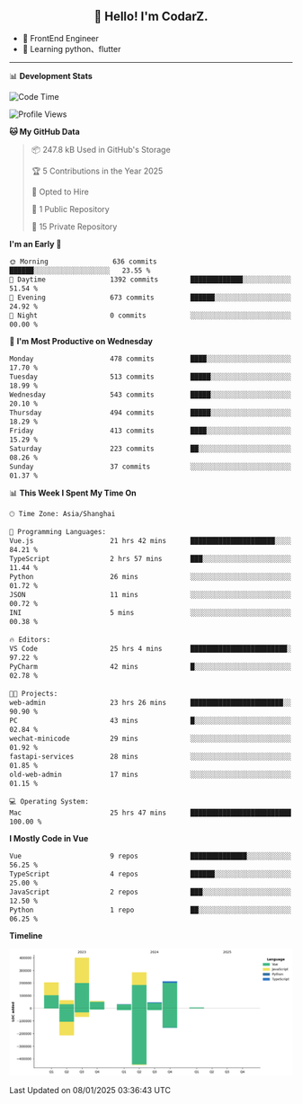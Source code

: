 <h2 align="center">👋 Hello! I'm CodarZ.</h2>

- 🔭 FrontEnd Engineer
- 🌱 Learning python、flutter

-------

📊 **Development Stats**

<!--START_SECTION:waka-->
![Code Time](http://img.shields.io/badge/Code%20Time-660%20hrs%2027%20mins-blue)

![Profile Views](http://img.shields.io/badge/Profile%20Views-0-blue)

**🐱 My GitHub Data** 

> 📦 247.8 kB Used in GitHub's Storage 
 > 
> 🏆 5 Contributions in the Year 2025
 > 
> 💼 Opted to Hire
 > 
> 📜 1 Public Repository 
 > 
> 🔑 15 Private Repository 
 > 
**I'm an Early 🐤** 

```text
🌞 Morning                636 commits         ██████░░░░░░░░░░░░░░░░░░░   23.55 % 
🌆 Daytime                1392 commits        █████████████░░░░░░░░░░░░   51.54 % 
🌃 Evening                673 commits         ██████░░░░░░░░░░░░░░░░░░░   24.92 % 
🌙 Night                  0 commits           ░░░░░░░░░░░░░░░░░░░░░░░░░   00.00 % 
```
📅 **I'm Most Productive on Wednesday** 

```text
Monday                   478 commits         ████░░░░░░░░░░░░░░░░░░░░░   17.70 % 
Tuesday                  513 commits         █████░░░░░░░░░░░░░░░░░░░░   18.99 % 
Wednesday                543 commits         █████░░░░░░░░░░░░░░░░░░░░   20.10 % 
Thursday                 494 commits         █████░░░░░░░░░░░░░░░░░░░░   18.29 % 
Friday                   413 commits         ████░░░░░░░░░░░░░░░░░░░░░   15.29 % 
Saturday                 223 commits         ██░░░░░░░░░░░░░░░░░░░░░░░   08.26 % 
Sunday                   37 commits          ░░░░░░░░░░░░░░░░░░░░░░░░░   01.37 % 
```


📊 **This Week I Spent My Time On** 

```text
🕑︎ Time Zone: Asia/Shanghai

💬 Programming Languages: 
Vue.js                   21 hrs 42 mins      █████████████████████░░░░   84.21 % 
TypeScript               2 hrs 57 mins       ███░░░░░░░░░░░░░░░░░░░░░░   11.44 % 
Python                   26 mins             ░░░░░░░░░░░░░░░░░░░░░░░░░   01.72 % 
JSON                     11 mins             ░░░░░░░░░░░░░░░░░░░░░░░░░   00.72 % 
INI                      5 mins              ░░░░░░░░░░░░░░░░░░░░░░░░░   00.38 % 

🔥 Editors: 
VS Code                  25 hrs 4 mins       ████████████████████████░   97.22 % 
PyCharm                  42 mins             █░░░░░░░░░░░░░░░░░░░░░░░░   02.78 % 

🐱‍💻 Projects: 
web-admin                23 hrs 26 mins      ███████████████████████░░   90.90 % 
PC                       43 mins             █░░░░░░░░░░░░░░░░░░░░░░░░   02.84 % 
wechat-minicode          29 mins             ░░░░░░░░░░░░░░░░░░░░░░░░░   01.92 % 
fastapi-services         28 mins             ░░░░░░░░░░░░░░░░░░░░░░░░░   01.85 % 
old-web-admin            17 mins             ░░░░░░░░░░░░░░░░░░░░░░░░░   01.15 % 

💻 Operating System: 
Mac                      25 hrs 47 mins      █████████████████████████   100.00 % 
```

**I Mostly Code in Vue** 

```text
Vue                      9 repos             ██████████████░░░░░░░░░░░   56.25 % 
TypeScript               4 repos             ██████░░░░░░░░░░░░░░░░░░░   25.00 % 
JavaScript               2 repos             ███░░░░░░░░░░░░░░░░░░░░░░   12.50 % 
Python                   1 repo              ██░░░░░░░░░░░░░░░░░░░░░░░   06.25 % 
```



**Timeline**

![Lines of Code chart](https://raw.githubusercontent.com/CodarZ/CodarZ/master/assets/bar_graph.png)


 Last Updated on 08/01/2025 03:36:43 UTC
<!--END_SECTION:waka-->

